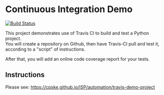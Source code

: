 Continuous Integration Demo
============================
[![Build Status](https://travis-ci.com/your_acctid/demo-pyci.svg?branch=master)](https://travis-ci.com/your_acctid/demo-pyci)

This project demonstrates use of Travis CI to build and test a Python project.  
You will create a repository on Github, then have Travis-CI pull and test it,
according to a "script" of instructions.

After that, you will add an online code coverage report for your tests.

## Instructions

Please see: https://cpske.github.io/ISP/automation/travis-demo-project

